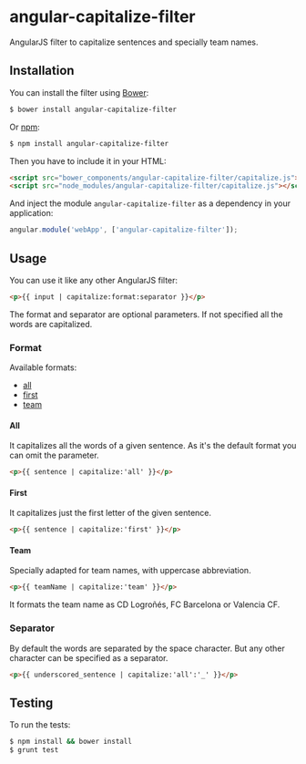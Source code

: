 # angular-capitalize-filter

AngularJS filter to capitalize sentences and specially team names.

## Installation

You can install the filter using [Bower](http://bower.io/):

```bash
$ bower install angular-capitalize-filter
```

Or [npm](https://www.npmjs.com/):

```bash
$ npm install angular-capitalize-filter
```

Then you have to include it in your HTML:

```html
<script src="bower_components/angular-capitalize-filter/capitalize.js"></script>
<script src="node_modules/angular-capitalize-filter/capitalize.js"></script>
```

And inject the module `angular-capitalize-filter` as a dependency in your application:

```js
angular.module('webApp', ['angular-capitalize-filter']);
```

## Usage

You can use it like any other AngularJS filter:

```html
<p>{{ input | capitalize:format:separator }}</p>
```

The format and separator are optional parameters. If not specified all the words are capitalized.

### Format

Available formats:

* [all](#all)
* [first](#first)
* [team](#team)

#### All

It capitalizes all the words of a given sentence. As it's the default format you can omit the parameter.

```html
<p>{{ sentence | capitalize:'all' }}</p>
```

#### First

It capitalizes just the first letter of the given sentence.

```html
<p>{{ sentence | capitalize:'first' }}</p>
```

#### Team

Specially adapted for team names, with uppercase abbreviation.

```html
<p>{{ teamName | capitalize:'team' }}</p>
```

It formats the team name as CD Logroñés, FC Barcelona or Valencia CF.

### Separator

By default the words are separated by the space character. 
But any other character can be specified as a separator.

```html
<p>{{ underscored_sentence | capitalize:'all':'_' }}</p>
```

## Testing

To run the tests:

```bash
$ npm install && bower install
$ grunt test
```
